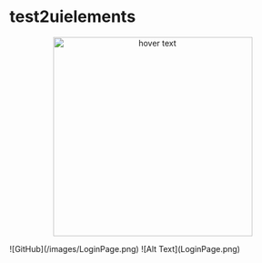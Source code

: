# test2uielements
<p align="center">
  <img src="LoginPage.png" width="350" title="hover text">
</p>
![GitHub](/images/LoginPage.png)
![Alt Text](LoginPage.png)
